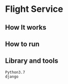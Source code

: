 Flight Service
===

How It works
---

How to run
---

Library and tools
---
    Python3.7
    django